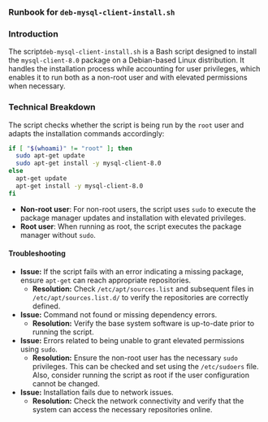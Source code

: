 ### Runbook for `deb-mysql-client-install.sh`

### Introduction
The script`deb-mysql-client-install.sh` is a Bash script designed to install the `mysql-client-8.0` package on a Debian-based Linux distribution. It handles the installation process while accounting for user privileges, which enables it to run both as a non-root user and with elevated permissions when necessary.

### Technical Breakdown

The script checks whether the script is being run by the `root` user and adapts the installation commands accordingly:
```bash
if [ "$(whoami)" != "root" ]; then
  sudo apt-get update
  sudo apt-get install -y mysql-client-8.0
else
  apt-get update
  apt-get install -y mysql-client-8.0
fi
```

- **Non-root user**: For non-root users, the script uses `sudo` to execute the package manager updates and installation with elevated privileges.
- **Root user**: When running as root, the script executes the package manager without `sudo`.

#### Troubleshooting
- **Issue:** If the script fails with an error indicating a missing package, ensure `apt-get` can reach appropriate repositories.
    - **Resolution:** Check `/etc/apt/sources.list` and subsequent files in `/etc/apt/sources.list.d/` to verify the repositories are correctly defined.
- **Issue:** Command not found or missing dependency errors.
    - **Resolution:** Verify the base system software is up-to-date prior to running the script.
- **Issue:** Errors related to being unable to grant elevated permissions using `sudo`.
    - **Resolution:** Ensure the non-root user has the necessary `sudo` privileges. This can be checked and set using the `/etc/sudoers` file. Also, consider running the script as root if the user configuration cannot be changed.
- **Issue:** Installation fails due to network issues.
    - **Resolution:** Check the network connectivity and verify that the system can access the necessary repositories online.
